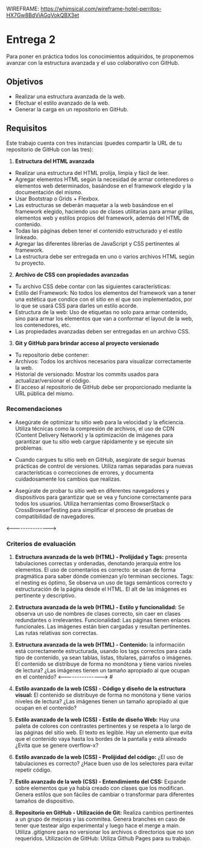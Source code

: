 WIREFRAME: https://whimsical.com/wireframe-hotel-perritos-HX7Gw8BdViAGqVokQBX3et

# Entrega 2

Para poner en práctica todos los conocimientos adquiridos, te proponemos avanzar con la estructura avanzada y el uso colaborativo con GitHub.

## Objetivos

- Realizar una estructura avanzada de la web.
- Efectuar el estilo avanzado de la web.
- Generar la carga en un repositorio en GitHub.

## Requisitos

Este trabajo cuenta con tres instancias (puedes compartir la URL de tu repositorio de GitHub con las tres):

1. **Estructura del HTML avanzada**

- Realizar una estructura del HTML prolija, limpia y fácil de leer.
- Agregar elementos HTML según la necesidad de armar contenedores o elementos web determinados, basándose en el framework elegido y la documentación del mismo.
- Usar Bootstrap o Grids + Flexbox.
- Las estructuras se deberán maquetar a la web basándose en el framework elegido, haciendo uso de clases utilitarias para armar grillas, elementos web y estilos propios del framework, además del HTML de contenido.
- Todas las páginas deben tener el contenido estructurado y el estilo linkeado.
- Agregar las diferentes librerías de JavaScript y CSS pertinentes al framework.
- La estructura debe ser entregada en uno o varios archivos HTML según tu proyecto.

2. **Archivo de CSS con propiedades avanzadas**

- Tu archivo CSS debe contar con las siguientes características:
- Estilo del Framework: No todos los elementos del framework van a tener una estética que condice con el sitio en el que son implementados, por lo que se usará CSS para darles un estilo acorde.
- Estructura de la web: Uso de etiquetas no solo para armar contenido, sino para armar los elementos que van a conformar el layout de la web, los contenedores, etc.
- Las propiedades avanzadas deben ser entregadas en un archivo CSS.

3. **Git y GitHub para brindar acceso al proyecto versionado**

- Tu repositorio debe contener:
- Archivos: Todos los archivos necesarios para visualizar correctamente la web.
- Historial de versionado: Mostrar los commits usados para actualizar/versionar el código.
- El acceso al repositorio de GitHub debe ser proporcionado mediante la URL pública del mismo.

### Recomendaciones

- Asegúrate de optimizar tu sitio web para la velocidad y la eficiencia. Utiliza técnicas como la compresión de archivos, el uso de CDN (Content Delivery Network) y la optimización de imágenes para garantizar que tu sitio web cargue rápidamente y se ejecute sin problemas.

- Cuando cargues tu sitio web en GitHub, asegúrate de seguir buenas prácticas de control de versiones. Utiliza ramas separadas para nuevas características o correcciones de errores, y documenta cuidadosamente los cambios que realizas.

- Asegúrate de probar tu sitio web en diferentes navegadores y dispositivos para garantizar que se vea y funcione correctamente para todos los usuarios. Utiliza herramientas como BrowserStack o CrossBrowserTesting para simplificar el proceso de pruebas de compatibilidad de navegadores.

<--------------->

### Criterios de evaluación

1. **Estructura avanzada de la web (HTML) - Prolijidad y Tags:** presenta tabulaciones correctas y ordenadas, denotando jerarquía entre los elementos. El uso de comentarios es correcto: se usan de forma pragmática para saber dónde comienzan y/o terminan secciones. Tags: el nesting es óptimo, Se observa un uso de tags semánticos correcto y estructuración de la página desde el HTML. El alt de las imágenes es pertinente y descriptivo.

2. **Estructura avanzada de la web (HTML) - Estilo y funcionalidad:** Se observa un uso de nombres de clases correcto, sin caer en clases redundantes o irrelevantes. Funcionalidad: Las páginas tienen enlaces funcionales. Las imágenes están bien cargadas y resultan pertinentes. Las rutas relativas son correctas.

3. **Estructura avanzada de la web (HTML) - Contenido:** la información está correctamente estructurada, usando los tags correctos para cada tipo de contenido, ya sean tablas, listas, titulares, párrafos o imágenes. El contenido se distribuye de forma no monótona y tiene varios niveles de lectura? ¿Las imágenes tienen un tamaño apropiado al que ocupan en el contenido? <---------------> #

4. **Estilo avanzado de la web (CSS) - Código y diseño de la estructura visual:** El contenido se distribuye de forma no monótona y tiene varios niveles de lectura? ¿Las imágenes tienen un tamaño apropiado al que ocupan en el contenido?

5. **Estilo avanzado de la web (CSS) - Estilo de diseño Web:** Hay una paleta de colores con contrastes pertinentes y se respeta a lo largo de las páginas del sitio web. El texto es legible. Hay un elemento que evita que el contenido vaya hasta los bordes de la pantalla y está alineado ¿Evita que se genere overflow-x?

6. **Estilo avanzado de la web (CSS) - Prolijidad del código:** ¿El uso de tabulaciones es correcto? ¿Hace buen uso de los selectores para evitar repetir código.

7. **Estilo avanzado de la web (CSS) - Entendimiento del CSS:** Expande sobre elementos que ya había creado con clases que los modifican. Genera estilos que son fáciles de cambiar o transformar para diferentes tamaños de dispositivo.

8. **Repositorio en GitHub - Utilización de Git:** Realiza cambios pertinentes a un grupo de mejoras y las commitea. Genera branches en caso de tener que testear algo experimental y luego hace el merge a main. Utiliza .gitignore para no versionar los archivos o directorios que no son requeridos. Utilización de GitHub: Utiliza Github Pages para su trabajo.
